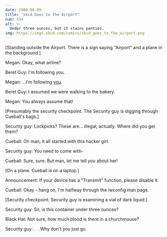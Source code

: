 ```yaml
---
date: 2008-06-09
title: "xkcd Goes to the Airport"
num: 434
alt: >-
  Under three ounces, but it stains panties.
img: https://imgs.xkcd.com/comics/xkcd_goes_to_the_airport.png
---
```

[Standing outside the Airport. There is a sign saying "Airport" and a plane in the background.]

Megan: Okay, what airline?

Beret Guy: I'm following you.

Megan: ...I'm following <u>you</u>.

Beret Guy: I assumed we were walking to the bakery.

Megan: You always assume that!

[Presumably the security checkpoint. The Security guy is digging through Cueball's bags.]

Security guy: Lockpicks? These are... illegal, actually. Where did you get them?

Cueball: Oh man, it all started with this hacker girl.

Security guy: You need to come with-

Cueball: Sure, sure. But man, let me tell you about her!

[On a plane. Cueball is on a laptop.]

Announcement: If your device has a "Transmit" function, please disable it.

Cueball: Okay - hang on, I'm halfway through the iwconfig man page.

[Security checkpoint. Security guy is examining a vial of dark liquid.]

Security guy: Sir, is this container under three ounces?

Black Hat: Not sure, how much blood is there in a churchmouse?

Security guy: . . .Why don't you just go.